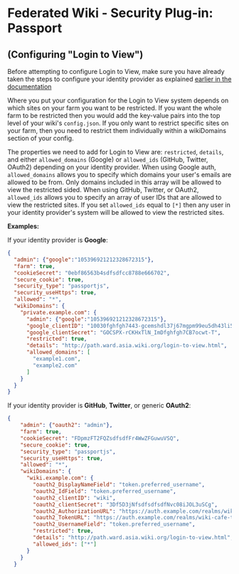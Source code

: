 # Federated Wiki - Security Plug-in: Passport
## (Configuring "Login to View")

Before attempting to configure Login to View, make sure you have already taken the steps to configure your identity provider as explained [earlier in the documentation](./configuration.md)

Where you put your configuration for the Login to View system depends on which sites on your farm you want to be restricted.  If you want the whole farm to be restricted then you would add the key-value pairs into the top level of your wiki's `config.json`. If you only want to restrict specific sites on your farm, then you need to restrict them individually within a wikiDomains section of your config.

The properties we need to add for Login to View are: `restricted`, `details`, and either `allowed_domains` (Google) or `allowed_ids`  (GitHub, Twitter, OAuth2) depending on your identity provider. When using Google auth, `allowed_domains` allows you to specify which domains your user's emails are allowed to be from. Only domains included in this array will be allowed to view the restricted sided. When using GitHub, Twitter, or OAuth2, `allowed_ids` allows you to specify an array of user IDs that are allowed to view the restricted sites. If you set `allowed_ids` equal to `[*]` then any user in your identity provider's system will be allowed to view the restricted sites.

**Examples:**

If your identity provider is **Google**:
```json
{
  "admin": {"google":"105396921212328672315"},
  "farm": true,
  "cookieSecret": "0ebf86563b4sdfsdfcc8788e666702",
  "secure_cookie": true,
  "security_type": "passportjs",
  "security_useHttps": true,
  "allowed": "*",
  "wikiDomains": {
    "private.example.com": {
      "admin": {"google":"105396921212328672315"},
      "google_clientID": "10030fghfgh7443-gcemshdl37j67mgpm99eu5dh43li5vrs.apps.googleusercontent.com",
      "google_clientSecret": "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",
      "restricted": true,
      "details": "http://path.ward.asia.wiki.org/login-to-view.html",
      "allowed_domains": [
        "example1.com",
        "example2.com"
      ]
    }
  }
}
```

If your identity provider is **GitHub**, **Twitter**, or generic **OAuth2**:
```json
{
    "admin": {"oauth2": "admin"},
    "farm": true,
    "cookieSecret": "FDpmzFT2FQZsdfsdfFr4WwZFGuwuVSQ",
    "secure_cookie": true,
    "security_type": "passportjs",
    "security_useHttps": true,
    "allowed": "*",
    "wikiDomains": {
      "wiki.example.com": {
        "oauth2_DisplayNameField": "token.preferred_username",
        "oauth2_IdField": "token.preferred_username",
        "oauth2_clientID": "wiki",
        "oauth2_clientSecret": "3Df5D3jNfsdfsdfsdfNvc08iJOL3uSCg",
        "oauth2_AuthorizationURL": "https://auth.example.com/realms/wiki-cafe-test-server/protocol/openid-connect/auth",
        "oauth2_TokenURL": "https://auth.example.com/realms/wiki-cafe-test-server/protocol/openid-connect/token",
        "oauth2_UsernameField": "token.preferred_username",
        "restricted": true,
        "details": "http://path.ward.asia.wiki.org/login-to-view.html",
        "allowed_ids": ["*"]
      }
    }
  }
  ```